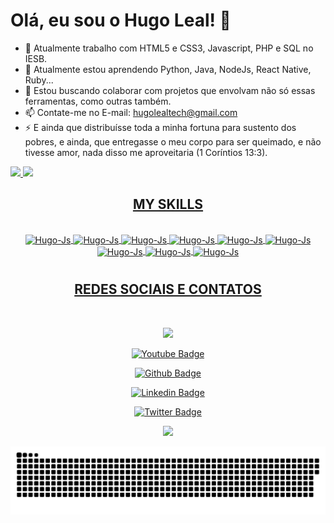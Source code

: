 # Olá, eu sou o Hugo Leal! 👋



- 🔭 Atualmente trabalho com HTML5 e CSS3, Javascript, PHP e SQL no IESB.
- 🌱 Atualmente estou aprendendo Python, Java, NodeJs, React Native, Ruby...
- 👯 Estou buscando colaborar com projetos que envolvam não só essas ferramentas, como outras também.
- 📫 Contate-me no E-mail: hugolealtech@gmail.com
- ⚡ E ainda que distribuísse toda a minha fortuna para sustento dos pobres, e ainda, que entregasse o meu corpo para ser queimado, e não tivesse amor, 
     nada disso me aproveitaria (1 Coríntios 13:3).


<div>
<a href="https:github.com/hugolealtech">
<img heigth="180em" src="https://github-readme-stats.vercel.app/api?username=hugolealtech&show_icons=true&theme=tokyonight&include_all_commits=true&count_private=true"/>
<img heigth="180em" src="https://github-readme-stats.vercel.app/api/top-langs/?username=hugolealtech&layout=compact&langs_count=16&theme=tokyonight"/>
</div>
   
<div>
   <h2 text align="center">MY SKILLS</h2>
</div>   
   
<div style="display: inline_block" align="center">

   
   
   <BR>
      <img align="center" alt="Hugo-Js" height="30" width="40" src="https://cdn.jsdelivr.net/gh/devicons/devicon/icons/python/python-original.svg" />
      <img align="center" alt="Hugo-Js" height="30" width="40"src="https://cdn.jsdelivr.net/gh/devicons/devicon/icons/php/php-original.svg" />
      <img align="center" alt="Hugo-Js" height="30" width="40"src="https://cdn.jsdelivr.net/gh/devicons/devicon/icons/html5/html5-original.svg" />
      <img align="center" alt="Hugo-Js" height="30" width="40"src="https://cdn.jsdelivr.net/gh/devicons/devicon/icons/javascript/javascript-original.svg" />
      <img align="center" alt="Hugo-Js" height="30" width="40"src="https://cdn.jsdelivr.net/gh/devicons/devicon/icons/github/github-original.svg"/>
      <img align="center" alt="Hugo-Js" height="30" width="40"src="https://cdn.jsdelivr.net/gh/devicons/devicon/icons/linux/linux-original.svg" />
      <img align="center" alt="Hugo-Js" height="30" width="40"src="https://cdn.jsdelivr.net/gh/devicons/devicon/icons/java/java-original.svg" />     
      <img align="center" alt="Hugo-Js" height="30" width="40"src="https://cdn.jsdelivr.net/gh/devicons/devicon/icons/visualstudio/visualstudio-plain.svg" />
      <img align="center" alt="Hugo-Js" height="30" width="40"src="https://cdn.jsdelivr.net/gh/devicons/devicon/icons/mysql/mysql-plain.svg"/>
   

      
   </div>
      
#
<div>
   <h2 text align="center">REDES SOCIAIS E CONTATOS</h2>
</div>   

<div style="display: inline_block" align="center"> <br>
    
<a href = "mailto:hugolealtech@gmail.com"><img src="https://img.shields.io/badge/-Gmail-%23333?style=for-the-badge&logo=gmail&logoColor=white" target="_blank"></a>
   
[![Youtube Badge](https://img.shields.io/badge/-YouTube-ff0000?style=flat-square&labelColor=ff0000&logo=youtube&logoColor=white&link=https://www.youtube.com/channel/UCJFdVbOPjqsmHlP77lZQ2_w)](https://www.youtube.com/channel/UCJFdVbOPjqsmHlP77lZQ2_w)
  
[![Github Badge](https://img.shields.io/badge/-Github-000?style=flat-square&logo=Github&logoColor=white&link=https://github.com/hugolealtech)](https://github.com/hugolealtech)
  
[![Linkedin Badge](https://img.shields.io/badge/-LinkedIn-blue?style=flat-square&logo=Linkedin&logoColor=white&link=https://www.linkedin.com/in/hugolealtech/)](https://www.linkedin.com/in/hugoleal/?originalSubdomain=br)
  
[![Twitter Badge](https://img.shields.io/badge/-Twitter-1ca0f1?style=flat-square&labelColor=1ca0f1&logo=twitter&logoColor=white&link=https://twitter.com/hugolealtech)](https://twitter.com/hugolealtech)

  <a href="https://www.instagram.com/huguitar22/" target="_blank"><img src="https://img.shields.io/badge/-Instagram-%23E4405F?style=for-the-badge&logo=instagram&logoColor=white" target="_blank"></a> 
  </div>

 
  ![Snake animation](https://github.com/hugolealtech/hugolealtech/blob/output/github-contribution-grid-snake.svg)
 
</div>

  
